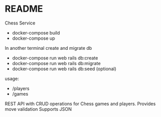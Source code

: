 # README

Chess Service

* docker-compose build
* docker-compose up

In another terminal create and migrate db

* docker-compose run web rails db:create
* docker-compose run web rails db:migrate
* docker-compose run web rails db:seed (optional)

usage:
* /players
* /games

REST API with CRUD operations for Chess games and players.
Provides move validation
Supports JSON
